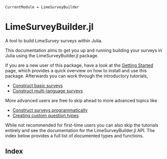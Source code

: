 ```@meta
CurrentModule = LimeSurveyBuilder
```

# LimeSurveyBuilder.jl

A tool to build *LimeSurvey* surveys within Julia. 

This documentation aims to get you up and running building your surveys in Julia using the LimeSurveyBuilder.jl package. 

If you are a new user of this package, have a look at the [Getting Started](getting_started.md) page, which provides a quick overview on how to install and use this package. Afterwards you can work through the introductory tutorials, 

- [Construct basic surveys](tutorials/basic.md)
- [Construct multi-language surveys](tutorials/multi_language.md)

More advanced users are free to skip ahead to more advanced topics like

- [Construct surveys programmatically](tutorials/from_data.md)
- [Creating custom question types](tutorials/custom_question_types.md)

While not recommended for first-time users you can also skip the tutorials entirely and see the documentation for the LimeSurveyBuilder.jl API. The index below provides a full list of documented types and functions. 

## Index
```@index
```
